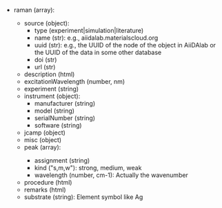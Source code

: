 - raman (array<object>):
  - source (object):
    - type (experiment|simulation|literature)
    - name (str): e.g., aiidalab.materialscloud.org
    - uuid (str): e.g., the UUID of the node of the object in AiiDAlab or the UUID of the data in some other database
    - doi (str)
    - url (str)
  - description (html)
  - excitationWavelength (number, nm)
  - experiment (string)
  - instrument (object):
    - manufacturer (string)
    - model (string)
    - serialNumber (string)
    - software (string)
  - jcamp (object)
  - misc (object)
  - peak (array<object>):
    - assignment (string)
    - kind ("s,m,w"): strong, medium, weak
    - wavelength (number, cm-1): Actually the wavenumber
  - procedure (html)
  - remarks (html)
  - substrate (string): Element symbol like Ag
